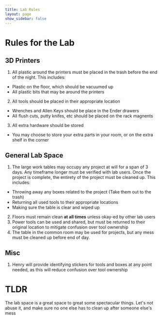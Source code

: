 ```yaml
---
title: Lab Rules
layout: page
show_sidebar: false
---
```



# Rules for the Lab

## 3D Printers 

1. All plastic around the printers must be placed in the trash before the end of the night. This includes:
* Plastic on the floor, which should be vacuumed up
* All plastic bits that may be around the printers
2. All tools should be placed in their appropriate location
* Wrenches and Allen Keys should be place in the Ender drawers
* All flush cuts, putty knifes, etc should be placed on the rack magnents
3. All extra hardware should be stored
* You may choose to store your extra parts in your room, or on the extra shelf in the corner

## General Lab Space

1. The large work tables may occupy any project at will for a span of 3 days. Any timeframe longer must be verified with lab users. Once the project is complete, the entirety of the project must be cleaned up. This includes:
* Throwing away any boxes related to the project (Take them out to the trash)
* Returning all used tools to their appropriate locations
* Making sure the table is clear and wiped up
2. Floors must remain clean **at all times** unless okay-ed by other lab users
3. Power tools can be used and shared, but must be returned to their original location to mitigate confusion over tool ownership
4. The table in the common room may be used for projects, but any mess must be cleaned up before end of day.

## Misc

1. Henry will provide identifying stickers for tools and boxes at any point needed, as this will reduce confusion over tool ownership

# TLDR

The lab space is a great space to great some spectacular things. Let's not abuse it, and make sure no one else has to clean up after someone else's mess



